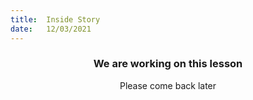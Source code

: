 ```yaml
---
title:  Inside Story
date:   12/03/2021
---
```


### <center>We are working on this lesson</center>
<center>Please come back later</center>